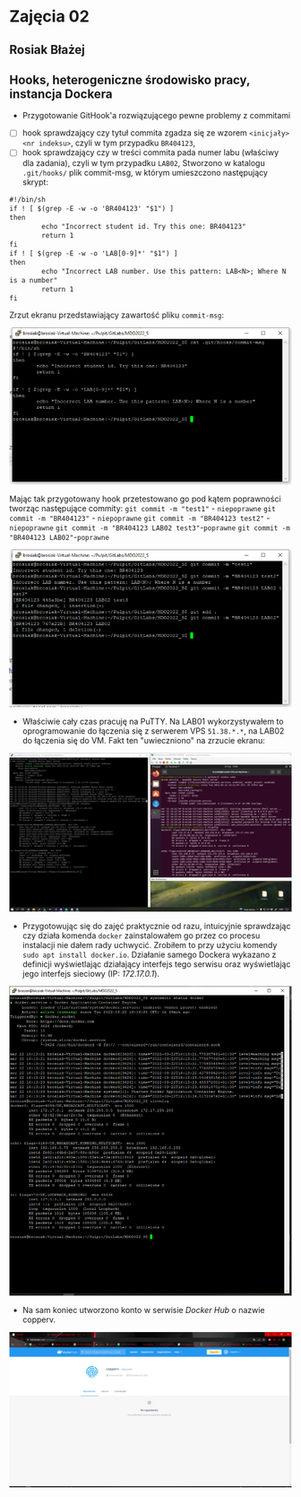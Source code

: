 # Zajęcia 02 
## Rosiak Błażej
## Hooks, heterogeniczne środowisko pracy, instancja Dockera
- Przygotowanie GitHook'a rozwiązującego pewne problemy z commitami
 - [ ] hook sprawdzający czy tytuł commita zgadza się ze wzorem `<inicjały><nr indeksu>`, czyli w tym przypadku `BR404123`,
 - [ ] hook sprawdzający czy w treści commita pada numer labu (właściwy dla zadania), czyli w tym przypadku `LAB02`,
Stworzono w katalogu `.git/hooks/` plik commit-msg, w którym umieszczono następujący skrypt:
```
#!/bin/sh
if ! [ $(grep -E -w -o 'BR404123' "$1") ]
then
        echo "Incorrect student id. Try this one: BR404123"
        return 1
fi
if ! [ $(grep -E -w -o 'LAB[0-9]*' "$1") ]
then
        echo "Incorrect LAB number. Use this pattern: LAB<N>; Where N is a number"
        return 1
fi
```
Zrzut ekranu przedstawiający zawartość pliku `commit-msg`:

![](2.png)

Mając tak przygotowany hook przetestowano go pod kątem poprawności tworząc następujące commity:
`git commit -m "test1"` - `niepoprawne`
`git commit -m "BR404123"` - `niepoprawne`
`git commit -m "BR404123 test2"` - `niepoprawne`
`git commit -m "BR404123 LAB02 test3"`-`poprawne`
`git commit -m "BR404123 LAB02"`-`poprawne`

![](1.png)

- Właściwie cały czas pracuję na PuTTY. Na LAB01 wykorzystywałem to oprogramowanie do łączenia się z serwerem VPS `51.38.*.*`, na LAB02 do łączenia się do VM. Fakt ten "uwieczniono" na zrzucie ekranu:

![](3.png)

- Przygotowując się do zajęć praktycznie od razu, intuicyjnie sprawdzając czy działa komenda `docker` zainstalowałem go przez co procesu instalacji nie dałem rady uchwycić. Zrobiłem to przy użyciu komendy `sudo apt install docker.io`.
Działanie samego Dockera wykazano z definicji wyświetlając działający interfejs tego serwisu oraz wyświetlając jego interfejs sieciowy (IP: *172.17.0.1*).

![](4.png)

- Na sam koniec utworzono konto w serwisie *Docker Hub* o nazwie copperv.

![](5.png)
